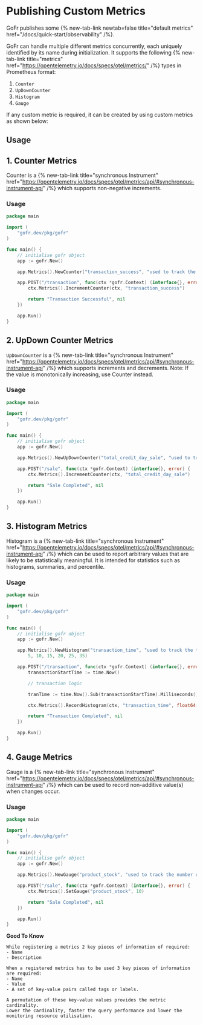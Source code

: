 # Publishing Custom Metrics

GoFr publishes some {% new-tab-link newtab=false title="default metrics" href="/docs/quick-start/observability" /%}.

GoFr can handle multiple different metrics concurrently, each uniquely identified by its name during initialization.
It supports the following {% new-tab-link title="metrics" href="https://opentelemetry.io/docs/specs/otel/metrics/" /%} types in Prometheus format:

1. `Counter`
2. `UpDownCounter`
3. `Histogram`
4. `Gauge`

If any custom metric is required, it can be created by using custom metrics as shown below:

## Usage

## 1. Counter Metrics

Counter is a {% new-tab-link title="synchronous Instrument" href="https://opentelemetry.io/docs/specs/otel/metrics/api/#synchronous-instrument-api" /%} which supports non-negative increments.

### Usage

```go
package main

import (
	"gofr.dev/pkg/gofr"
)

func main() {
	// initialise gofr object
	app := gofr.New()

	app.Metrics().NewCounter("transaction_success", "used to track the count of successful transactions")

	app.POST("/transaction", func(ctx *gofr.Context) (interface{}, error) {
		ctx.Metrics().IncrementCounter(ctx, "transaction_success")

		return "Transaction Successful", nil
	})

	app.Run()
}
```

## 2. UpDown Counter Metrics

`UpDownCounter` is a {% new-tab-link title="synchronous Instrument" href="https://opentelemetry.io/docs/specs/otel/metrics/api/#synchronous-instrument-api" /%} which supports increments and decrements.
Note: If the value is monotonically increasing, use Counter instead.

### Usage

```go
package main

import (
	"gofr.dev/pkg/gofr"
)

func main() {
	// initialise gofr object
	app := gofr.New()

	app.Metrics().NewUpDownCounter("total_credit_day_sale", "used to track the total credit sales in a day")

	app.POST("/sale", func(ctx *gofr.Context) (interface{}, error) {
		ctx.Metrics().IncrementCounter(ctx, "total_credit_day_sale")

		return "Sale Completed", nil
	})

	app.Run()
}
```

## 3. Histogram Metrics

Histogram is a {% new-tab-link title="synchronous Instrument" href="https://opentelemetry.io/docs/specs/otel/metrics/api/#synchronous-instrument-api" /%} which can be used to
report arbitrary values that are likely to be statistically meaningful. It is intended for statistics such as histograms, summaries, and percentile.

### Usage

```go
package main

import (
	"gofr.dev/pkg/gofr"
)

func main() {
	// initialise gofr object
	app := gofr.New()

	app.Metrics().NewHistogram("transaction_time", "used to track the time taken by a transaction",
		5, 10, 15, 20, 25, 35)

	app.POST("/transaction", func(ctx *gofr.Context) (interface{}, error) {
		transactionStartTime := time.Now()

		// transaction logic

		tranTime := time.Now().Sub(transactionStartTime).Milliseconds()

		ctx.Metrics().RecordHistogram(ctx, "transaction_time", float64(tranTime))

		return "Transaction Completed", nil
	})

	app.Run()
}
```

## 4. Gauge Metrics

Gauge is a {% new-tab-link title="synchronous Instrument" href="https://opentelemetry.io/docs/specs/otel/metrics/api/#synchronous-instrument-api" /%} which can be used to record non-additive value(s) when changes occur.

### Usage

```go
package main

import (
	"gofr.dev/pkg/gofr"
)

func main() {
	// initialise gofr object
	app := gofr.New()

	app.Metrics().NewGauge("product_stock", "used to track the number of products in stock")

	app.POST("/sale", func(ctx *gofr.Context) (interface{}, error) {
		ctx.Metrics().SetGauge("product_stock", 10)

		return "Sale Completed", nil
	})

	app.Run()
}
```

**Good To Know**

```doc
While registering a metrics 2 key pieces of information of required:
- Name
- Description

When a registered metrics has to be used 3 key pieces of information are required:
- Name
- Value
- A set of key-value pairs called tags or labels.

A permutation of these key-value values provides the metric cardinality.
Lower the cardinality, faster the query performance and lower the monitoring resource utilisation.
```
